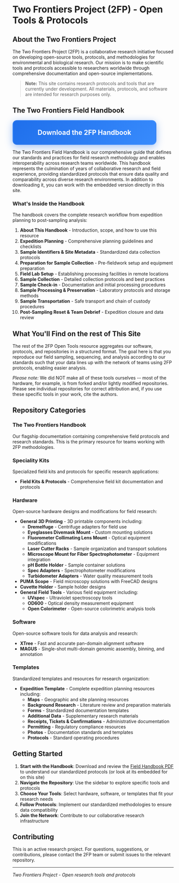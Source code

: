 
# Two Frontiers Project (2FP) - Open Tools & Protocols

## About the Two Frontiers Project

The Two Frontiers Project (2FP) is a collaborative research initiative focused on developing open-source tools, protocols, and methodologies for environmental and biological research. Our mission is to make scientific tools and protocols accessible to researchers worldwide through comprehensive documentation and open-source implementations.

> **Note:** This site contains research protocols and tools that are currently under development. All materials, protocols, and software are intended for research purposes only.

## The Two Frontiers Field Handbook

<a href="https://github.com/two-frontiers-project/2FP-Field-Handbook/blob/main/2FP_handbook_V11.pdf?raw=1" target="_blank" style="display: inline-block; background: linear-gradient(135deg, #1f6feb, #388bfd); color: white; padding: 1.5rem 3rem; border-radius: 14px; text-decoration: none; font-weight: 700; font-size: 1.3rem; transition: all 0.3s ease; box-shadow: 0 6px 24px rgba(31, 110, 235, 0.4); border: 2px solid rgba(255, 255, 255, 0.1); text-align: center; min-width: 350px;">Download the 2FP Handbook</a>

The Two Frontiers Field Handbook is our comprehensive guide that defines our standards and practices for field research methodology and enables  interoperability across research teams worldwide. This handbook represents the culmination of years of collaborative research and field experience, providing standardized protocols that ensure data quality and comparability across diverse research environments. In addition to downloading it, you can work with the embedded version directly in this site.

### What's Inside the Handbook

The handbook covers the complete research workflow from expedition planning to post-sampling analysis:

1. **About This Handbook** - Introduction, scope, and how to use this resource
2. **Expedition Planning** - Comprehensive planning guidelines and checklists
3. **Sample Identifiers & Site Metadata** - Standardized data collection protocols
4. **Preparation for Sample Collection** - Pre-fieldwork setup and equipment preparation
5. **Field Lab Setup** - Establishing processing facilities in remote locations
6. **Sample Collection** - Detailed collection protocols and best practices
7. **Sample Check-in** - Documentation and initial processing procedures
8. **Sample Processing & Preservation** - Laboratory protocols and storage methods
9. **Sample Transportation** - Safe transport and chain of custody procedures
10. **Post-Sampling Reset & Team Debrief** - Expedition closure and data review

## What You'll Find on the rest of This Site

The rest of the 2FP Open Tools resource aggregates our software, protocols, and repositories in a structured format. The goal here is that you reproduce our field sampling, sequencing, and analysis according to our standards such that your data lines up with the network of teams using 2FP protocols, enabling easier analysis.

*Please note:* We did NOT make all of these tools ourselves -- most of the hardware, for example, is from forked and/or lightly modified repositories. Please see individual repositories for correct attribution and, if you use these specific tools in your work, cite the authors.

## Repository Categories

### The Two Frontiers Handbook
Our flagship documentation containing comprehensive field protocols and research standards. This is the primary resource for teams working with 2FP methodologies.

### Speciality Kits
Specialized field kits and protocols for specific research applications:
- **Field Kits & Protocols** - Comprehensive field kit documentation and protocols

### Hardware
Open-source hardware designs and modifications for field research:
- **General 3D Printing** - 3D printable components including:
  - **Dremelfuge** - Centrifuge adapters for field use
  - **Eyeglasses Divemask Mount** - Custom mounting solutions
  - **Fluorometer Collimating Lens Mount** - Optical equipment modifications
  - **Laser Cutter Racks** - Sample organization and transport solutions
  - **Microscope Mount for Fiber Spectrophotometer** - Equipment integration
  - **pH Bottle Holder** - Sample container solutions
  - **Spec Adapters** - Spectrophotometer modifications
  - **Turbidometer Adapters** - Water quality measurement tools
- **PUMA Scope** - Field microscopy solutions with FreeCAD designs
- **Cuvette Holder** - Sample holder designs
- **General Field Tools** - Various field equipment including:
  - **UVspec** - Ultraviolet spectroscopy tools
  - **OD600** - Optical density measurement equipment
  - **Open Colorimeter** - Open-source colorimetric analysis tools

### Software
Open-source software tools for data analysis and research:
- **XTree** - Fast and accurate pan-domain alignment software
- **MAGUS** - Single-shot multi-domain genomic assembly, binning, and annotation

### Templates
Standardized templates and resources for research organization:
- **Expedition Template** - Complete expedition planning resources including:
  - **Maps** - Geographic and site planning resources
  - **Background Research** - Literature review and preparation materials
  - **Forms** - Standardized documentation templates
  - **Additional Data** - Supplementary research materials
  - **Receipts, Tickets & Confirmations** - Administrative documentation
  - **Permitting** - Regulatory compliance resources
  - **Photos** - Documentation standards and templates
  - **Protocols** - Standard operating procedures

## Getting Started

1. **Start with the Handbook**: Download and review the [Field Handbook PDF](https://github.com/two-frontiers-project/2FP-Field-Handbook/blob/main/2FP_handbook_V11.pdf?raw=1) to understand our standardized protocols (or look at its embedded for on this site)
2. **Navigate the Repository**: Use the sidebar to explore specific tools and protocols
3. **Choose Your Tools**: Select hardware, software, or templates that fit your research needs
4. **Follow Protocols**: Implement our standardized methodologies to ensure data compatibility
5. **Join the Network**: Contribute to our collaborative research infrastructure

## Contributing

This is an active research project. For questions, suggestions, or contributions, please contact the 2FP team or submit issues to the relevant repository.

---

*Two Frontiers Project - Open research tools and protocols*
